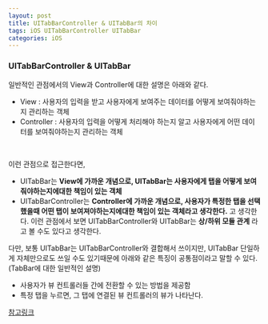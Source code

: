 ```yaml
---
layout: post
title: UITabBarController & UITabBar의 차이
tags: iOS UITabBarController UITabBar
categories: iOS
---
```


### UITabBarController & UITabBar
일반적인 관점에서의 View과 Controller에 대한 설명은 아래와 같다.
- View : 사용자의 입력을 받고 사용자에게 보여주는 데이터를 어떻게 보여줘야하는지 관리하는 객체
- Controller : 사용자의 입력을 어떻게 처리해야 하는지 알고 사용자에게 어떤 데이터를 보여줘야하는지 관리하는 객체
<br/>

이런 관점으로 접근한다면,
- UITabBar는 **View에 가까운 개념으로, UITabBar는 사용자에게 탭을 어떻게 보여줘야하는지에대한 책임이 있는 객체**
- UITabBarController는 **Controller에 가까운 개념으로, 사용자가 특정한 탭을 선택했을때 어떤 탭이 보여져야하는지에대한 책임이 있는 객체라고 생각한다.** 고 생각한다. 이런 관점에서 보면 UITabBarController와 UITabBar는 **상/하위 모듈 관계** 라고 볼 수도 있다고 생각한다.

다만, 보통 UITabBar는 UITabBarController와 결합해서 쓰이지만, UITabBar 단일하게 자체만으로도 쓰일 수도 있기때문에 아래와 같은 특징이 공통점이라고 말할 수 있다. (TabBar에 대한 일반적인 설명)
- 사용자가 뷰 컨트롤러들 간에 전환할 수 있는 방법을 제공함
- 특정 탭을 누르면, 그 탭에 연결된 뷰 컨트롤러의 뷰가 나타난다.

[참고링크](https://stackoverflow.com/questions/2971181/what-is-the-difference-between-uitabbar-and-uitabbarcontroller)
